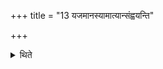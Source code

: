 +++
title = "13 यजमानस्यामात्यान्संह्वयन्ति"

+++

<details><summary>थिते</summary>

13. (The assistants) call the kinsmen of the sacrificer.  
</details>
